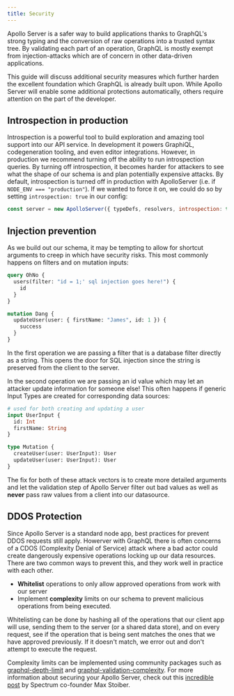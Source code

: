 ```yaml
---
title: Security
---
```


Apollo Server is a safer way to build applications thanks to GraphQL's strong typing and the conversion of raw operations into a trusted syntax tree.  By validating each part of an operation, GraphQL is mostly exempt from injection-attacks which are of concern in other data-driven applications.

 This guide will discuss additional security measures which further harden the excellent foundation which GraphQL is already built upon.  While Apollo Server will enable some additional protections automatically, others require attention on the part of the developer.

<h2 id="introspection-in-production">Introspection in production</h2>

Introspection is a powerful tool to build exploration and amazing tool support into our API service. In development it powers GraphiQL, codegeneration tooling, and even editor integrations. However, in production we recommend turning off the ability to run introspection queries. By turning off introspection, it becomes harder for attackers to see what the shape of our schema is and plan potentially expensive attacks. By default, introspection is turned off in production with ApolloServer (i.e. if `NODE_ENV === "production"`). If we wanted to force it on, we could do so by setting `introspection: true` in our config:

```js
const server = new ApolloServer({ typeDefs, resolvers, introspection: true });
```

<h2 id="injection">Injection prevention</h2>

As we build out our schema, it may be tempting to allow for shortcut arguments to creep in which have security risks. This most commonly happens on filters and on mutation inputs:

```graphql
query OhNo {
  users(filter: "id = 1;' sql injection goes here!") {
    id
  }
}

mutation Dang {
  updateUser(user: { firstName: "James", id: 1 }) {
    success
  }
}
```

In the first operation we are passing a filter that is a database filter directly as a string. This opens the door for SQL injection since the string is preserved from the client to the server.

In the second operation we are passing an id value which may let an attacker update information for someone else! This often happens if generic Input Types are created for corresponding data sources:

```graphql
# used for both creating and updating a user
input UserInput {
  id: Int
  firstName: String
}

type Mutation {
  createUser(user: UserInput): User
  updateUser(user: UserInput): User
}
```

The fix for both of these attack vectors is to create more detailed arguments and let the validation step of Apollo Server filter out bad values as well as **never** pass raw values from a client into our datasource.

<h2 id="ddos">DDOS Protection</h2>

Since Apollo Server is a standard node app, best practices for prevent DDOS requests still apply. Howerver with GraphQL there is often concerns of a CDOS (Complexity Denial of Service) attack where a bad actor could create dangerously expensive operations locking up our data resources. There are two common ways to prevent this, and they work well in practice with each other.

- **Whitelist** operations to only allow approved operations from work with our server
- Implement **complexity** limits on our schema to prevent malicious operations from being executed.


Whitelisting can be done by hashing all of the operations that our client app will use, sending them to the server (or a shared data store), and on every request, see if the operation that is being sent matches the ones that we have approved previously. If it doesn't match, we error out and don't attempt to execute the request.

Complexity limits can be implemented using community packages such as [graphql-depth-limit](https://github.com/stems/graphql-depth-limit) and [graphql-validation-complexity](https://github.com/4Catalyzer/graphql-validation-complexity). For more information about securing your Apollo Server, check out this [incredible post](https://dev-blog.apollodata.com/securing-your-graphql-api-from-malicious-queries-16130a324a6b) by Spectrum co-founder Max Stoiber.

